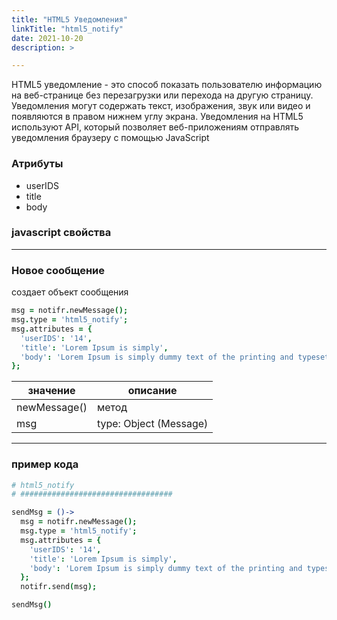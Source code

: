 ```yaml
---
title: "HTML5 Уведомления"
linkTitle: "html5_notify"
date: 2021-10-20
description: >

---
```


HTML5 уведомление - это способ показать пользователю информацию на веб-странице без перезагрузки или перехода на другую
страницу. Уведомления могут содержать текст, изображения, звук или видео и появляются в правом нижнем углу экрана.
Уведомления на HTML5 используют API, который позволяет веб-приложениям отправлять уведомления браузеру с помощью
JavaScript

### Атрибуты

* userIDS
* title
* body

### javascript свойства

----------------

### Новое сообщение

создает объект сообщения

```coffeescript
msg = notifr.newMessage();
msg.type = 'html5_notify';
msg.attributes = {
  'userIDS': '14',
  'title': 'Lorem Ipsum is simply',
  'body': 'Lorem Ipsum is simply dummy text of the printing and typesetting industry. Lorem Ipsum'
};

```

| значение     | описание               |
|--------------|------------------------|
| newMessage() | метод                  |
| msg          | type: Object (Message) |

----------------

### пример кода

```coffeescript
# html5_notify
# ##################################

sendMsg = ()->
  msg = notifr.newMessage();
  msg.type = 'html5_notify';
  msg.attributes = {
    'userIDS': '14',
    'title': 'Lorem Ipsum is simply',
    'body': 'Lorem Ipsum is simply dummy text of the printing and typesetting industry. Lorem Ipsum'
  };
  notifr.send(msg);

sendMsg()
```

